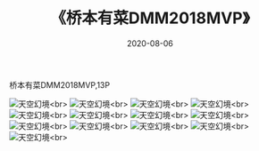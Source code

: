 ﻿---
layout: post
title: 《桥本有菜DMM2018MVP》
date: 2020-08-06
img: http://photo.orgx.cf/%E6%80%A7%E6%84%9F/2019/桥本有菜DMM2018MVP[13P]/000.jpg
tags: [美女,性感,泳衣]
---

桥本有菜DMM2018MVP,13P

![天空幻境](http://photo.orgx.cf/%E6%80%A7%E6%84%9F/2019/桥本有菜DMM2018MVP[13P]/001.jpg''天空幻境'')<br>
![天空幻境](http://photo.orgx.cf/%E6%80%A7%E6%84%9F/2019/桥本有菜DMM2018MVP[13P]/002.jpg''天空幻境'')<br>
![天空幻境](http://photo.orgx.cf/%E6%80%A7%E6%84%9F/2019/桥本有菜DMM2018MVP[13P]/003.jpg''天空幻境'')<br>
![天空幻境](http://photo.orgx.cf/%E6%80%A7%E6%84%9F/2019/桥本有菜DMM2018MVP[13P]/004.jpg''天空幻境'')<br>
![天空幻境](http://photo.orgx.cf/%E6%80%A7%E6%84%9F/2019/桥本有菜DMM2018MVP[13P]/005.jpg''天空幻境'')<br>
![天空幻境](http://photo.orgx.cf/%E6%80%A7%E6%84%9F/2019/桥本有菜DMM2018MVP[13P]/006.jpg''天空幻境'')<br>
![天空幻境](http://photo.orgx.cf/%E6%80%A7%E6%84%9F/2019/桥本有菜DMM2018MVP[13P]/007.jpg''天空幻境'')<br>
![天空幻境](http://photo.orgx.cf/%E6%80%A7%E6%84%9F/2019/桥本有菜DMM2018MVP[13P]/008.jpg''天空幻境'')<br>
![天空幻境](http://photo.orgx.cf/%E6%80%A7%E6%84%9F/2019/桥本有菜DMM2018MVP[13P]/009.jpg''天空幻境'')<br>
![天空幻境](http://photo.orgx.cf/%E6%80%A7%E6%84%9F/2019/桥本有菜DMM2018MVP[13P]/010.jpg''天空幻境'')<br>
![天空幻境](http://photo.orgx.cf/%E6%80%A7%E6%84%9F/2019/桥本有菜DMM2018MVP[13P]/011.jpg''天空幻境'')<br>
![天空幻境](http://photo.orgx.cf/%E6%80%A7%E6%84%9F/2019/桥本有菜DMM2018MVP[13P]/012.jpg''天空幻境'')<br>
![天空幻境](http://photo.orgx.cf/%E6%80%A7%E6%84%9F/2019/桥本有菜DMM2018MVP[13P]/013.jpg''天空幻境'')<br>
